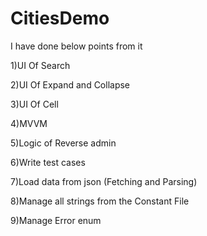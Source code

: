 # CitiesDemo


I have done below points from it 

1)UI Of Search 

2)UI Of Expand and Collapse

3)UI Of Cell

4)MVVM 

5)Logic of Reverse admin 

6)Write test cases

7)Load data from json (Fetching and Parsing)

8)Manage all strings from the Constant File 

9)Manage Error enum
